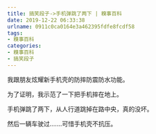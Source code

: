 ```yaml
---
title: 搞笑段子->手机弹跳了两下 | 糗事百科
date: 2019-12-22 06:33:38
urlname: 0911c0ca0164e3a462395fdfe8fcdf58
tags: 
- 糗事百科
categories:
- 糗事百科
- 搞笑段子
---
```

我跟朋友炫耀新手机壳的防摔防震防水功能。

为了证明，我示范了一下把手机摔在地上。

手机弹跳了两下，从人行道跳掉在路中央，真的没坏。

然后一辆车驶过.......可惜手机壳不抗压。


